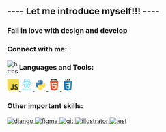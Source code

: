<h2>---- Let me introduce myself!!! ----</h2>

<h3 align="left">Fall in love with design and develop</h3>

<h3 align="left">Connect with me:</h3>
<p align="left">
    <a
        href="https://linkedin.com/in/https://www.linkedin.com/in/franmartinezclavijo/"
        target="blank"
        ><img
            align="left"
            src="https://raw.githubusercontent.com/rahuldkjain/github-profile-readme-generator/master/src/images/icons/Social/linked-in-alt.svg"
            alt="https://www.linkedin.com/in/franmartinezclavijo/"
            height="30"
            width="28"
    /></a>
</p>

<h3 align="left">Languages and Tools:</h3>
<p> 
    <a
    href="https://developer.mozilla.org/en-US/docs/Web/JavaScript"
    target="_blank"
    rel="noreferrer">
    <img
        src="https://raw.githubusercontent.com/devicons/devicon/master/icons/javascript/javascript-original.svg"
        alt="javascript"
        width="28"
        height="28" />
</a>
    <a href="https://reactjs.org/" target="_blank" rel="noreferrer">
        <img
            src="https://raw.githubusercontent.com/devicons/devicon/master/icons/react/react-original-wordmark.svg"
            alt="react"
            width="28"
            height="28" />
    </a>
    <a href="https://www.python.org" target="_blank" rel="noreferrer">
        <img
            src="https://raw.githubusercontent.com/devicons/devicon/master/icons/python/python-original.svg"
            alt="python"
            width="28"
            height="28" />
    </a>
    <a href="https://www.w3.org/html/" target="_blank" rel="noreferrer">
        <img
            src="https://raw.githubusercontent.com/devicons/devicon/master/icons/html5/html5-original-wordmark.svg"
            alt="html5"
            width="28"
            height="28" />
    </a>
    <a href="https://www.w3schools.com/css/" target="_blank" rel="noreferrer">
        <img
            src="https://raw.githubusercontent.com/devicons/devicon/master/icons/css3/css3-original-wordmark.svg"
            alt="css3"
            width="28"
            height="28" />
    </a>
</p>

<h3 align="left">Other important skills:</h3>

<p align="left">
    <a href="https://www.djangoproject.com/" target="_blank" rel="noreferrer">
        <img
            src="https://cdn.worldvectorlogo.com/logos/django.svg"
            alt="django"
            width="28"
            height="28" />
    </a>
    <a href="https://www.figma.com/" target="_blank" rel="noreferrer">
        <img
            src="https://www.vectorlogo.zone/logos/figma/figma-icon.svg"
            alt="figma"
            width="28"
            height="28" />
    </a>
    <a href="https://git-scm.com/" target="_blank" rel="noreferrer">
        <img
            src="https://www.vectorlogo.zone/logos/git-scm/git-scm-icon.svg"
            alt="git"
            width="28"
            height="28" />
    </a>
    <a
        href="https://www.adobe.com/in/products/illustrator.html"
        target="_blank"
        rel="noreferrer">
        <img
            src="https://www.vectorlogo.zone/logos/adobe_illustrator/adobe_illustrator-icon.svg"
            alt="illustrator"
            width="28"
            height="28" />
    </a>
    <a href="https://jestjs.io" target="_blank" rel="noreferrer">
        <img
            src="https://www.vectorlogo.zone/logos/jestjsio/jestjsio-icon.svg"
            alt="jest"
            width="28"
            height="28" />
    </a>
</p>

